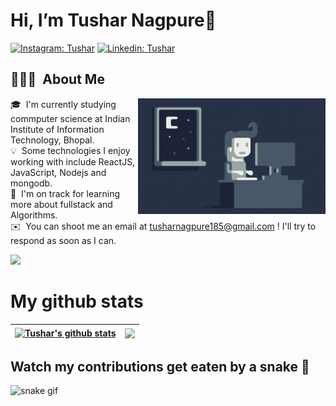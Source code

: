 # Hi, I’m Tushar Nagpure👋 

[![Instagram: Tushar](https://img.shields.io/badge/-Tushar-pink?style=flat-square&logo=Instagram&logoColor=white&link=https://www.instagram.com/_._tushar_n_._/)](https://www.instagram.com/_._tushar_n_._/)
[![Linkedin: Tushar](https://img.shields.io/badge/-Tushar-blue?style=flat-square&logo=Linkedin&logoColor=white&link=https://www.linkedin.com/search/results/all/?fetchDeterministicClustersOnly=true&heroEntityKey=urn%3Ali%3Afsd_profile%3AACoAADOvNMABzzGkJm_rvSqeLrO9i5NgNMzQUD4&keywords=tushar%20nagpure&origin=RICH_QUERY_SUGGESTION&position=1&searchId=7edb2830-2bb7-4a9c-8789-2790fbe500a0&sid=%40~./)](https://www.linkedin.com/search/results/all/?fetchDeterministicClustersOnly=true&heroEntityKey=urn%3Ali%3Afsd_profile%3AACoAADOvNMABzzGkJm_rvSqeLrO9i5NgNMzQUD4&keywords=tushar%20nagpure&origin=RICH_QUERY_SUGGESTION&position=1&searchId=7edb2830-2bb7-4a9c-8789-2790fbe500a0&sid=%40~.)

## 👨🏻‍💻 &nbsp;About Me

<img alt="Night Coding" src="https://raw.githubusercontent.com/AVS1508/AVS1508/master/assets/Night-Coding.gif" align="right"/>

🎓 &nbsp;I'm currently studying commputer science at Indian Institute of Information Technology, Bhopal.\
💡 &nbsp;Some technologies I enjoy working with include ReactJS, JavaScript, Nodejs and mongodb.\
🌱 &nbsp;I'm on track for learning more about fullstack and Algorithms.\
✉️ &nbsp;You can shoot me an email at tusharnagpure185@gmail.com ! I'll try to respond as soon as I can.

<img src="https://user-images.githubusercontent.com/73097560/115834477-dbab4500-a447-11eb-908a-139a6edaec5c.gif">
</br>




# My github stats
| <a href="https://github.com/TusharRN/github-readme-stats"><img align="center" src="https://github-readme-stats.vercel.app/api?username=TusharRN&show_icons=true&include_all_commits=true&theme=buefy&hide_border=true" alt="Tushar's github stats" /></a> | <a href="https://github.com/TusharRN/github-readme-stats"><img align="center" src="https://github-readme-stats.vercel.app/api/top-langs/?username=TusharRN&layout=compact&theme=buefy&hide_border=true" /></a> |
| ------------- | ------------- |




## Watch my contributions get eaten by a snake 🐍
![snake gif](https://github.com/tanyarajhans/Actions/blob/output/github-contribution-grid-snake.svg)

<!---
Ayush2966/Ayush2966 is a ✨ special ✨ repository because its `README.md` (this file) appears on your GitHub profile.
You can cli
